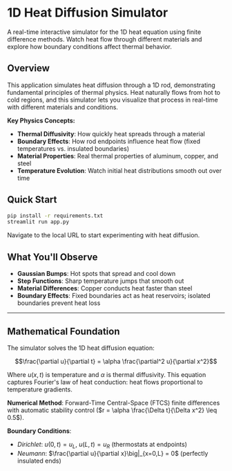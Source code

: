 # 1D Heat Diffusion Simulator

A real-time interactive simulator for the 1D heat equation using finite difference methods. Watch heat flow through different materials and explore how boundary conditions affect thermal behavior.

## Overview

This application simulates heat diffusion through a 1D rod, demonstrating fundamental principles of thermal physics. Heat naturally flows from hot to cold regions, and this simulator lets you visualize that process in real-time with different materials and conditions.

**Key Physics Concepts:**
- **Thermal Diffusivity**: How quickly heat spreads through a material
- **Boundary Effects**: How rod endpoints influence heat flow (fixed temperatures vs. insulated boundaries)
- **Material Properties**: Real thermal properties of aluminum, copper, and steel
- **Temperature Evolution**: Watch initial heat distributions smooth out over time

## Quick Start

```bash
pip install -r requirements.txt
streamlit run app.py
```

Navigate to the local URL to start experimenting with heat diffusion.

## What You'll Observe

- **Gaussian Bumps**: Hot spots that spread and cool down
- **Step Functions**: Sharp temperature jumps that smooth out
- **Material Differences**: Copper conducts heat faster than steel
- **Boundary Effects**: Fixed boundaries act as heat reservoirs; isolated boundaries prevent heat loss

---

## Mathematical Foundation

The simulator solves the 1D heat diffusion equation:

$$\frac{\partial u}{\partial t} = \alpha \frac{\partial^2 u}{\partial x^2}$$

Where $u(x,t)$ is temperature and $\alpha$ is thermal diffusivity. This equation captures Fourier's law of heat conduction: heat flows proportional to temperature gradients.

**Numerical Method**: Forward-Time Central-Space (FTCS) finite differences with automatic stability control ($r = \alpha \frac{\Delta t}{\Delta x^2} \leq 0.5$).

**Boundary Conditions**:
- *Dirichlet*: $u(0,t) = u_L$, $u(L,t) = u_R$ (thermostats at endpoints)
- *Neumann*: $\frac{\partial u}{\partial x}\big|_{x=0,L} = 0$ (perfectly insulated ends)
